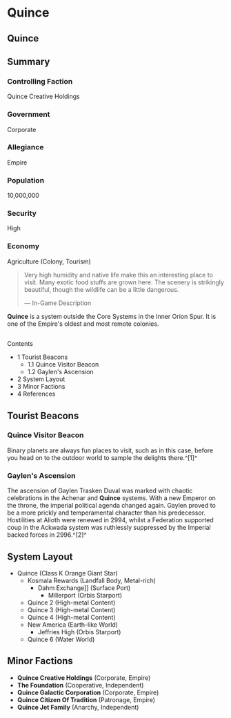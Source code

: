 # Quince
## Quince

		

## Summary

### Controlling Faction

Quince Creative Holdings

### Government

Corporate

### Allegiance

Empire

### Population

10,000,000

### Security

High

### Economy

Agriculture (Colony, Tourism)

> 
> 
> Very high humidity and native life make this an interesting place to visit. Many exotic food stuffs are grown here. The scenery is strikingly beautiful, though the wildlife can be a little dangerous.
> 
> 
> — In-Game Description
> 

**Quince** is a system outside the Core Systems in the Inner Orion Spur. It is one of the Empire's oldest and most remote colonies.

## 

Contents

- 1 Tourist Beacons
    - 1.1 Quince Visitor Beacon
    - 1.2 Gaylen's Ascension
- 2 System Layout
- 3 Minor Factions
- 4 References

## Tourist Beacons

### Quince Visitor Beacon

Binary planets are always fun places to visit, such as in this case, before you head on to the outdoor world to sample the delights there.^[1]^

### Gaylen's Ascension

The ascension of Gaylen Trasken Duval was marked with chaotic celebrations in the Achenar and **Quince** systems. With a new Emperor on the throne, the imperial political agenda changed again. Gaylen proved to be a more prickly and temperamental character than his predecessor. Hostilities at Alioth were renewed in 2994, whilst a Federation supported coup in the Ackwada system was ruthlessly suppressed by the Imperial backed forces in 2996.^[2]^

## System Layout

- Quince (Class K Orange Giant Star)
    - Kosmala Rewards (Landfall Body, Metal-rich)
        - Dahm Exchange]] (Surface Port)
            - Millerport (Orbis Starport)
    - Quince 2 (High-metal Content)
    - Quince 3 (High-metal Content)
    - Quince 4 (High-metal Content)
    - New America (Earth-like World)
        - Jeffries High (Orbis Starport)
    - Quince 6 (Water World)

## Minor Factions

- **Quince Creative Holdings** (Corporate, Empire)
- **The Foundation** (Cooperative, Independent)
- **Quince Galactic Corporation** (Corporate, Empire)
- **Quince Citizen Of Tradition** (Patronage, Empire)
- **Quince Jet Family** (Anarchy, Independent)